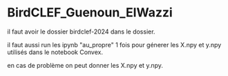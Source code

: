 # BirdCLEF_Guenoun_ElWazzi

il faut avoir le dossier birdclef-2024 dans le dossier.

il faut aussi run les ipynb "au_propre" 1 fois pour génerer les X.npy et y.npy utilisés dans le notebook Convex.

en cas de problème on peut donner les X.npy et y.npy.
